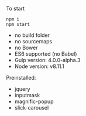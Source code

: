 To start

    npm i
    npm start
   
* no build folder
* no sourcemaps
* no Bower
* ES6 supported (no Babel)
* Gulp version: 4.0.0-alpha.3
* Node version: v8.11.1

Preinstalled:
* jquery
* inputmask
* magnific-popup
* slick-carousel